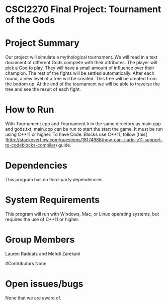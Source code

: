 # CSCI2270 Final Project: Tournament of the Gods

# Project Summary
Our project will simulate a mythological tournament. We will read in a text document of different Gods complete with their attributes. The player will pick a God to play. They will have a small amount of influence over their champion. The rest of the fights will be settled automatically. After each round, a new level of a tree will be created. This tree will be created from the bottom up. At the end of the tournament we will be able to traverse the tree and see the result of each fight.

# How to Run
With Tournament.cpp and Tournament.h in the same directory as main.cpp and gods.txt, main.cpp can be run to start the start the game. It must be run using C++11 or higher. To have Code::Blocks use C++11, follow [this] (http://stackoverflow.com/questions/18174988/how-can-i-add-c11-support-to-codeblocks-compiler) guide.

# Dependencies 
This program has no third-party dependencies.

# System Requirements
This program will run with Windows, Mac, or Linux operating systems, but requires the use of C++11 or higher.

# Group Members
Lauren Raddatz and Mehdi Zarekani

#Contributors
None

# Open issues/bugs
None that we are aware of.
